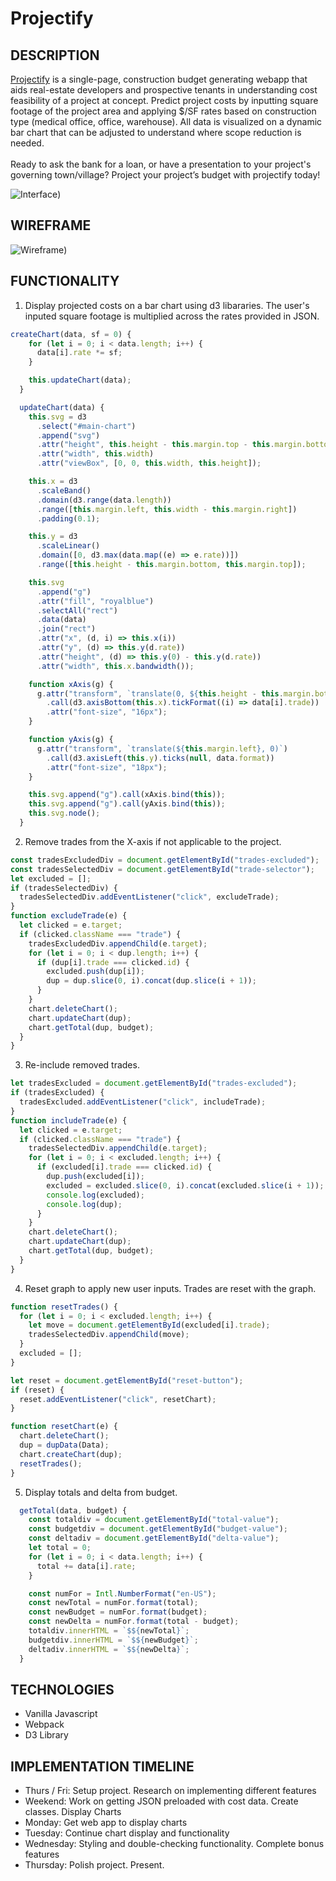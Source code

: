 # Projectify

## DESCRIPTION

[Projectify](https://jkhbuild.github.io/Projectify/) is a single-page, construction budget generating webapp that aids real-estate developers and prospective tenants in understanding cost feasibility of a project at concept. Predict project costs by inputting square footage of the project area and applying $/SF rates based on construction type (medical office, office, warehouse). All data is visualized on a dynamic bar chart that can be adjusted to understand where scope reduction is needed.
<br>
<br>
Ready to ask the bank for a loan, or have a presentation to your project's governing town/village?
Project your project’s budget with projectify today!

![Interface](./assets/user_interface.png))

## WIREFRAME

![Wireframe](./assets/wireframe.png))

## FUNCTIONALITY

1. Display projected costs on a bar chart using d3 libararies. The user's inputed square footage is multiplied across the rates provided in JSON.

```js
createChart(data, sf = 0) {
    for (let i = 0; i < data.length; i++) {
      data[i].rate *= sf;
    }

    this.updateChart(data);
  }

  updateChart(data) {
    this.svg = d3
      .select("#main-chart")
      .append("svg")
      .attr("height", this.height - this.margin.top - this.margin.bottom)
      .attr("width", this.width)
      .attr("viewBox", [0, 0, this.width, this.height]);

    this.x = d3
      .scaleBand()
      .domain(d3.range(data.length))
      .range([this.margin.left, this.width - this.margin.right])
      .padding(0.1);

    this.y = d3
      .scaleLinear()
      .domain([0, d3.max(data.map((e) => e.rate))])
      .range([this.height - this.margin.bottom, this.margin.top]);

    this.svg
      .append("g")
      .attr("fill", "royalblue")
      .selectAll("rect")
      .data(data)
      .join("rect")
      .attr("x", (d, i) => this.x(i))
      .attr("y", (d) => this.y(d.rate))
      .attr("height", (d) => this.y(0) - this.y(d.rate))
      .attr("width", this.x.bandwidth());

    function xAxis(g) {
      g.attr("transform", `translate(0, ${this.height - this.margin.bottom})`)
        .call(d3.axisBottom(this.x).tickFormat((i) => data[i].trade))
        .attr("font-size", "16px");
    }

    function yAxis(g) {
      g.attr("transform", `translate(${this.margin.left}, 0)`)
        .call(d3.axisLeft(this.y).ticks(null, data.format))
        .attr("font-size", "18px");
    }

    this.svg.append("g").call(xAxis.bind(this));
    this.svg.append("g").call(yAxis.bind(this));
    this.svg.node();
  }
```

2. Remove trades from the X-axis if not applicable to the project.

```js
const tradesExcludedDiv = document.getElementById("trades-excluded");
const tradesSelectedDiv = document.getElementById("trade-selector");
let excluded = [];
if (tradesSelectedDiv) {
  tradesSelectedDiv.addEventListener("click", excludeTrade);
}
function excludeTrade(e) {
  let clicked = e.target;
  if (clicked.className === "trade") {
    tradesExcludedDiv.appendChild(e.target);
    for (let i = 0; i < dup.length; i++) {
      if (dup[i].trade === clicked.id) {
        excluded.push(dup[i]);
        dup = dup.slice(0, i).concat(dup.slice(i + 1));
      }
    }
    chart.deleteChart();
    chart.updateChart(dup);
    chart.getTotal(dup, budget);
  }
}
```

3. Re-include removed trades.

```js
let tradesExcluded = document.getElementById("trades-excluded");
if (tradesExcluded) {
  tradesExcluded.addEventListener("click", includeTrade);
}
function includeTrade(e) {
  let clicked = e.target;
  if (clicked.className === "trade") {
    tradesSelectedDiv.appendChild(e.target);
    for (let i = 0; i < excluded.length; i++) {
      if (excluded[i].trade === clicked.id) {
        dup.push(excluded[i]);
        excluded = excluded.slice(0, i).concat(excluded.slice(i + 1));
        console.log(excluded);
        console.log(dup);
      }
    }
    chart.deleteChart();
    chart.updateChart(dup);
    chart.getTotal(dup, budget);
  }
}
```

4. Reset graph to apply new user inputs. Trades are reset with the graph.

```js
function resetTrades() {
  for (let i = 0; i < excluded.length; i++) {
    let move = document.getElementById(excluded[i].trade);
    tradesSelectedDiv.appendChild(move);
  }
  excluded = [];
}

let reset = document.getElementById("reset-button");
if (reset) {
  reset.addEventListener("click", resetChart);
}

function resetChart(e) {
  chart.deleteChart();
  dup = dupData(Data);
  chart.createChart(dup);
  resetTrades();
}
```

5. Display totals and delta from budget.

```js
  getTotal(data, budget) {
    const totaldiv = document.getElementById("total-value");
    const budgetdiv = document.getElementById("budget-value");
    const deltadiv = document.getElementById("delta-value");
    let total = 0;
    for (let i = 0; i < data.length; i++) {
      total += data[i].rate;
    }

    const numFor = Intl.NumberFormat("en-US");
    const newTotal = numFor.format(total);
    const newBudget = numFor.format(budget);
    const newDelta = numFor.format(total - budget);
    totaldiv.innerHTML = `$${newTotal}`;
    budgetdiv.innerHTML = `$${newBudget}`;
    deltadiv.innerHTML = `$${newDelta}`;
  }
```

## TECHNOLOGIES

- Vanilla Javascript
- Webpack
- D3 Library

## IMPLEMENTATION TIMELINE

- Thurs / Fri: Setup project. Research on implementing different features
- Weekend: Work on getting JSON preloaded with cost data. Create classes. Display Charts
- Monday: Get web app to display charts
- Tuesday: Continue chart display and functionality
- Wednesday: Styling and double-checking functionality. Complete bonus features
- Thursday: Polish project. Present.

